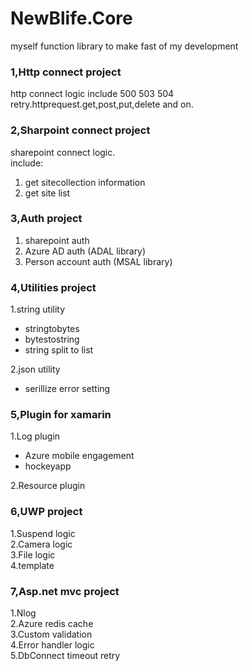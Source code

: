 # NewBlife.Core
myself function library to make fast of my development

### 1,Http connect project
http connect logic include 500 503 504 retry.httprequest.get,post,put,delete and on.
### 2,Sharpoint connect project
sharepoint connect logic.   
include:

1. get sitecollection information   
2. get site list   

### 3,Auth project
1. sharepoint auth  
2. Azure AD auth (ADAL library)  
3. Person account auth (MSAL library)  

### 4,Utilities project
1.string utility  
+ stringtobytes  
+ bytestostring  
+ string split to list
    
2.json utility  
+ serillize error setting

### 5,Plugin for xamarin
1.Log plugin  
+ Azure mobile engagement
+ hockeyapp 

2.Resource plugin

### 6,UWP project
1.Suspend logic   
2.Camera logic  
3.File logic  
4.template   

### 7,Asp.net mvc project
1.Nlog   
2.Azure redis cache    
3.Custom validation  
4.Error handler logic    
5.DbConnect timeout retry  
